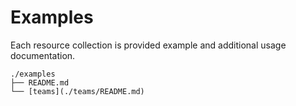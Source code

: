 # Examples

Each resource collection is provided example and additional usage documentation.

```
./examples
├── README.md
└── [teams](./teams/README.md)
```
